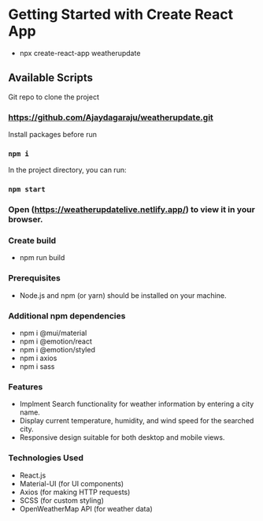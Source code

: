# Getting Started with Create React App
- npx create-react-app weatherupdate

## Available Scripts

Git repo to clone the project
### https://github.com/Ajaydagaraju/weatherupdate.git

Install packages before run
###  `npm i`

In the project directory, you can run:

### `npm start`

### Open (https://weatherupdatelive.netlify.app/) to view it in your browser.

### Create build
- npm run build

### Prerequisites
- Node.js and npm (or yarn) should be installed on your machine.

### Additional npm dependencies
- npm i @mui/material 
- npm i @emotion/react 
- npm i @emotion/styled 
- npm i axios
- npm i sass

### Features
- Implment Search functionality for weather information by entering a city name.
- Display current temperature, humidity, and wind speed for the searched city.
- Responsive design suitable for both desktop and mobile views.

### Technologies Used
- React.js
- Material-UI (for UI components)
- Axios (for making HTTP requests)
- SCSS (for custom styling)
- OpenWeatherMap API (for weather data)
